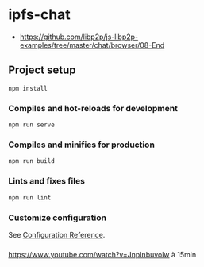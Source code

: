 # ipfs-chat
- https://github.com/libp2p/js-libp2p-examples/tree/master/chat/browser/08-End

## Project setup
```
npm install
```

### Compiles and hot-reloads for development
```
npm run serve
```

### Compiles and minifies for production
```
npm run build
```

### Lints and fixes files
```
npm run lint
```

### Customize configuration
See [Configuration Reference](https://cli.vuejs.org/config/).

###
https://www.youtube.com/watch?v=JnpInbuvolw à 15min
